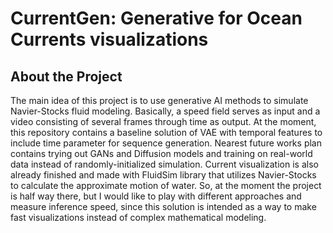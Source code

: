 # CurrentGen: Generative for Ocean Currents visualizations

## About the Project

The main idea of this project is to use generative AI methods to simulate Navier-Stocks fluid modeling. Basically, a speed field serves as input and a video consisting of several frames through time as output. At the moment, this repository contains a baseline solution of VAE with temporal features to include time parameter for sequence generation. Nearest future works plan contains trying out GANs and Diffusion models and training on real-world data instead of randomly-initialized simulation. Current visualization is also already finished and made with FluidSim library that utilizes Navier-Stocks to calculate the approximate motion of water. So, at the moment the project is half way there, but I would like to play with different approaches and measure inference speed, since this solution is intended as a way to make fast visualizations instead of complex mathematical modeling.
